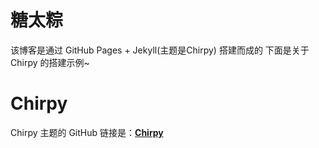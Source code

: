 # 糖太粽
该博客是通过 GitHub Pages + Jekyll(主题是Chirpy) 搭建而成的
下面是关于 Chirpy 的搭建示例~


# Chirpy

Chirpy 主题的 GitHub 链接是：[**Chirpy**][chirpy] 

[chirpy]: https://github.com/cotes2020/jekyll-theme-chirpy/

